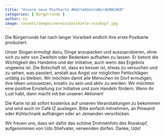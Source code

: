 ```yaml
---
title: "Unsere neue Postkarte #HätteKönnteWürdeMACHEN"
categories: [ Bürgerrunde ]
author: co
image: /assets/images/verein/postkarte-rosskopf.jpg
---
```

Die Bürgerrunde hat nach langer Vorarbeit endlich ihre erste Postkarte produziert. 

Unser Slogan ermutigt dazu, Dinge anzupacken und auszuprobieren, ohne sich zu sehr von Zweifeln oder Bedenken aufhalten zu lassen. Er betont die Wichtigkeit des Handelns und der Initiative, auch wenn das Ergebnis ungewiss ist. Die Botschaft ist, dass es besser ist, etwas zu versuchen und zu sehen, was passiert, anstatt aus Angst vor möglichen Fehlschlägen untätig zu bleiben.
Wir möchten damit alle Menschen im Dorf ermutigen, ihre Ideen umzusetzen, kreativ zu sein und aktiv zu werden. Wir möchten eine positive Einstellung zur Initiative und zum Handeln fördern. Wenn ihr Lust habt, dann macht mit bei unseren Aktionen! 

Die Karte ist ab sofort kostenlos auf unseren Veranstaltungen zu bekommen und wird auch im Café IZ ausliegen. Bitte einfach mitnehmen, an Pinwand oder Kühlschrank aufhängen oder an Jemanden verschicken.

Wir freuen uns, dass wir dafür das schöne Drohnenfoto des Rosskopf, aufgenommen von Udo Stiefvater, verwenden dürfen. Danke, Udo!